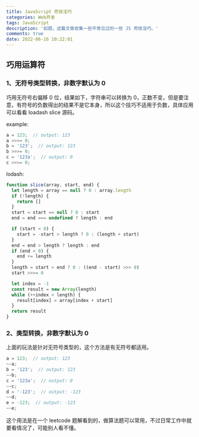 ```yaml
---
title: JavaScript 奇技淫巧
categories: Web开发
tags: JavaScript
description: '如题，这篇文章收集一些平常见过的一些 JS 奇技淫巧。'
comments: true
date: 2022-06-16 10:22:01
---
```


## 巧用运算符

### 1、无符号类型转换，非数字默认为 0

巧用无符号右偏移 0 位，结果如下，字符串可以转换为 0，正数不变，但是要注意，有符号的负数得出的结果不是它本身，所以这个技巧不适用于负数，具体应用可以看看 loadash slice 源码。

example:

```js
a = 123;  // output: 123
a >>>= 0;
b = '123';  // output: 123
b >>>= 0;
c = '123a';  // output: 0
c >>>= 0;
```

lodash:

```js
function slice(array, start, end) {
  let length = array == null ? 0 : array.length
  if (!length) {
    return []
  }
  start = start == null ? 0 : start
  end = end === undefined ? length : end

  if (start < 0) {
    start = -start > length ? 0 : (length + start)
  }
  end = end > length ? length : end
  if (end < 0) {
    end += length
  }
  length = start > end ? 0 : ((end - start) >>> 0)
  start >>>= 0

  let index = -1
  const result = new Array(length)
  while (++index < length) {
    result[index] = array[index + start]
  }
  return result
}
```

### 2、类型转换，非数字默认为 0

上面的玩法是针对无符号类型的，这个方法是有无符号都适用。

```js
a = 123;  // output: 123
~~a;
b = '123';  // output: 123
~~b;
c = '123a';  // output: 0
~~c;
d = '-123';  // output: -123
~~d;
e = -123;  // output: -123
~~e;
```

这个用法是在一个 leetcode 题解看到的，做算法题可以常用，不过日常工作中就要看情况了，可能别人看不懂。
